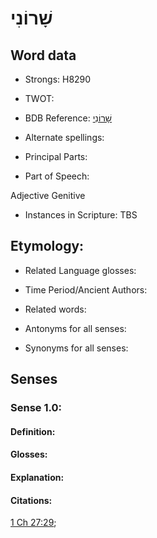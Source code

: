 # שָׁרוֹנִי

<!-- Status: S2="NeedsEdits" -->
<!-- Lexica used for edits:   -->

## Word data

* Strongs: H8290

* TWOT: 

* BDB Reference: [שָׁרוֹנִי](rc://en/bdb/dict/j.dz.aj)

* Alternate spellings:

* Principal Parts:

* Part of Speech:

Adjective Genitive

* Instances in Scripture: TBS

## Etymology:

* Related Language glosses:

* Time Period/Ancient Authors:

* Related words:

* Antonyms for all senses:

* Synonyms for all senses:

## Senses

### Sense 1.0:

#### Definition:

#### Glosses:



#### Explanation:

#### Citations:

[1 Ch 27:29](rc://he/uhb/book/1ch/27/29); 

